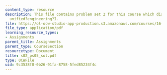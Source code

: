 ```yaml
---
content_type: resource
description: This file contains problem set 2 for this course which discusses about
  unified?engineering?I.
file: https://ol-ocw-studio-app-production.s3.amazonaws.com/courses/16-01-unified-engineering-i-ii-iii-iv-fall-2005-spring-2006/9c3538f00b2691fa87585fed85234f4c_s02_ps05_sol.pdf
file_type: application/pdf
learning_resource_types:
- Assignments
parent_title: Assignments
parent_type: CourseSection
resourcetype: Document
title: s02_ps05_sol.pdf
type: OCWFile
uid: 9c3538f0-0b26-91fa-8758-5fed85234f4c
---
```

